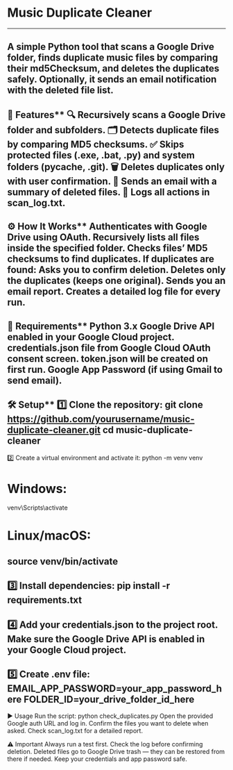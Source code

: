 # Music Duplicate Cleaner
---
A simple Python tool that scans a Google Drive folder, finds duplicate music files by comparing their md5Checksum, and deletes the duplicates safely.
Optionally, it sends an email notification with the deleted file list.
---

🚀 Features**
🔍 Recursively scans a Google Drive folder and subfolders.
🗂️ Detects duplicate files by comparing MD5 checksums.
✅ Skips protected files (.exe, .bat, .py) and system folders (__pycache__, .git).
🗑️ Deletes duplicates only with user confirmation.
📧 Sends an email with a summary of deleted files.
📝 Logs all actions in scan_log.txt.
---

⚙️ How It Works**
Authenticates with Google Drive using OAuth.
Recursively lists all files inside the specified folder.
Checks files’ MD5 checksums to find duplicates.
If duplicates are found:
Asks you to confirm deletion.
Deletes only the duplicates (keeps one original).
Sends you an email report.
Creates a detailed log file for every run.
---

📌 Requirements**
Python 3.x
Google Drive API enabled in your Google Cloud project.
credentials.json file from Google Cloud OAuth consent screen.
token.json will be created on first run.
Google App Password (if using Gmail to send email).
---

🛠️ Setup**
1️⃣ Clone the repository:
git clone https://github.com/yourusername/music-duplicate-cleaner.git
cd music-duplicate-cleaner
---

2️⃣ Create a virtual environment and activate it:
python -m venv venv
# Windows:
venv\Scripts\activate
# Linux/macOS:
source venv/bin/activate
---

3️⃣ Install dependencies:
pip install -r requirements.txt
---

4️⃣ Add your credentials.json to the project root.
Make sure the Google Drive API is enabled in your Google Cloud project.
---

5️⃣ Create .env file:
EMAIL_APP_PASSWORD=your_app_password_here
FOLDER_ID=your_drive_folder_id_here
---

▶️ Usage
Run the script:
python check_duplicates.py
Open the provided Google auth URL and log in.
Confirm the files you want to delete when asked.
Check scan_log.txt for a detailed report.

⚠️ Important
Always run a test first.
Check the log before confirming deletion.
Deleted files go to Google Drive trash — they can be restored from there if needed.
Keep your credentials and app password safe.
 
